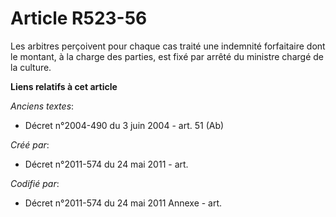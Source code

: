 # Article R523-56

Les arbitres perçoivent pour chaque cas traité une indemnité forfaitaire dont le montant, à la charge des parties, est fixé
par arrêté du ministre chargé de la culture.

**Liens relatifs à cet article**

_Anciens textes_:

  - Décret n°2004-490 du 3 juin 2004 - art. 51 (Ab)

_Créé par_:

  - Décret n°2011-574 du 24 mai 2011  - art.

_Codifié par_:

  - Décret n°2011-574 du 24 mai 2011 Annexe - art.

